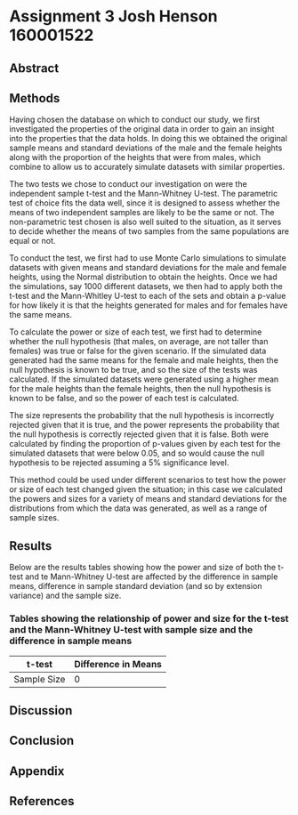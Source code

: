 # Assignment 3 Josh Henson 160001522

## Abstract

## Methods
Having chosen the database on which to conduct our study, we first investigated the properties of the original data in order to gain an insight into the properties that the data holds. In doing this we obtained the original sample means and standard deviations of the male and the female heights along with the proportion of the heights that were from males, which combine to allow us to accurately simulate datasets with similar properties.

The two tests we chose to conduct our investigation on were the independent sample t-test and the Mann-Whitney U-test. The parametric test of choice fits the data well, since it is designed to assess whether the means of two independent samples are likely to be the same or not. The non-parametric test chosen is also well suited to the situation, as it serves to decide whether the means of two samples from the same populations are equal or not.

To conduct the test, we first had to use Monte Carlo simulations to simulate datasets with given means and standard deviations for the male and female heights, using the Normal distribution to obtain the heights. Once we had the simulations, say 1000 different datasets, we then had to apply both the t-test and the Mann-Whitley U-test to each of the sets and obtain a p-value for how likely it is that the heights generated for males and for females have the same means.

To calculate the power or size of each test, we first had to determine whether the null hypothesis (that males, on average, are not taller than females) was true or false for the given scenario. If the simulated data generated had the same means for the female and male heights, then the null hypothesis is known to be true, and so the size of the tests was calculated. If the simulated datasets were generated using a higher mean for the male heights than the female heights, then the null hypothesis is known to be false, and so the power of each test is calculated.

The size represents the probability that the null hypothesis is incorrectly rejected given that it is true, and the power represents the probability that the null hypothesis is correctly rejected given that it is false. Both were calculated by finding the proportion of p-values given by each test for the simulated datasets that were below 0.05, and so would cause the null hypothesis to be rejected assuming a 5% significance level.

This method could be used under different scenarios to test how the power or size of each test changed given the situation; in this case we calculated the powers and sizes for a variety of means and standard deviations for the distributions from which the data was generated, as well as a range of sample sizes.

## Results
Below are the results tables showing how the power and size of both the t-test and te Mann-Whitney U-test are affected by the difference in sample means, difference in sample standard deviation (and so by extension variance) and the sample size.

### Tables showing the relationship of power and size for the t-test and the Mann-Whitney U-test with sample size and the difference in sample means

| t-test      | Difference in Means      |
| ------------| ------------------------ |
| Sample Size | 0 | 0.5 | 1 | 3 | 5 | 10 |


## Discussion

## Conclusion

## Appendix

## References
